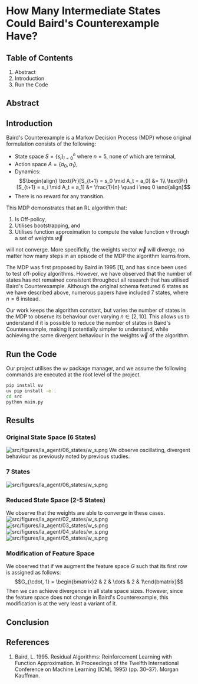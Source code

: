 # How Many Intermediate States Could Baird's Counterexample Have?
## Table of Contents
1. Abstract
2. Introduction
3. Run the Code

## Abstract

## Introduction
Baird's Counterexample is a Markov Decision Process (MDP) whose original formulation consists of the following:
- State space $S = \{s_i\}_{i = 0}^n$ where $n = 5$, none of which are terminal,
- Action space $A = \{a_0, a_1\}$,
- Dynamics: 
$$\begin{align}
\text{Pr}[S_{t+1} = s_0 \mid A_t = a_0] &= 1\\
\text{Pr}[S_{t+1} = s_i \mid A_t = a_1] &= \frac{1}{n} \quad i \neq 0
\end{align}$$
- There is no reward for any transition.

This MDP demonstrates that an RL algorithm that:
1. Is Off-policy,
2. Utilises bootstrapping, and
3. Utilises function approximation to compute the value function $v$ through a set of weights $\vec{w}$

will not converge. More specificlly, the weights vector $\vec{w}$ will diverge, no matter how
many steps in an episode of the MDP the algorithm learns from.

The MDP was first proposed by Baird in 1995 [1], and has since been used to test off-policy algorithms. However, we have
observed that the number of states has not remained consistent throughout all research that has utilised Baird's
Counterexample. Although the original schema featured 6 states as we have described above, numerous papers have included 7
states, where $n = 6$ instead.

<!-- Show examples of literature. -->

Our work keeps the algorithm constant, but varies the number of states in the MDP to observe its behaviour
over varying $n \in [2, 10]$. This allows us to understand if it is possible to reduce the number of states in
Baird's Counterexample, making it potentially simpler to understand, while achieving the same divergent behaviour in the
weights $\vec{w}$ of the algorithm.

## Run the Code
Our project utilises the `uv` package manager, and we assume the following commands are executed at the root level of
the project.
```bash
pip install uv
uv pip install -e .
cd src
python main.py
```
## Results
### Original State Space (6 States)
![src/figures/la_agent/06_states/w_s.png](src/figures/la_agent/06_states/w_s.png)
We observe oscillating, divergent behaviour as previously noted by previous studies.
### 7 States
![src/figures/la_agent/06_states/w_s.png](src/figures/la_agent/07_states/w_s.png)
### Reduced State Space (2-5 States)
We observe that the weights are able to converge in these cases.
![src/figures/la_agent/02_states/w_s.png](src/figures/la_agent/02_states/w_s.png)
![src/figures/la_agent/03_states/w_s.png](src/figures/la_agent/03_states/w_s.png)
![src/figures/la_agent/04_states/w_s.png](src/figures/la_agent/04_states/w_s.png)
![src/figures/la_agent/05_states/w_s.png](src/figures/la_agent/05_states/w_s.png)
### Modification of Feature Space
We observed that if we augment the feature space $G$ such that its first row is assigned as follows:
$$G_{\cdot, 1} = \begin{bmatrix}2 & 2 & \dots & 2 & 1\end{bmatrix}$$
Then we can achieve divergence in all state space sizes. However, since the feature space does not change in Baird's
Counterexample, this modification is at the very least a variant of it.
## Conclusion
## References
1. Baird, L. 1995. Residual Algorithms: Reinforcement Learning with Function Approximation. In Proceedings of the Twelfth International Conference on Machine Learning (ICML 1995) (pp. 30–37). Morgan Kauffman.